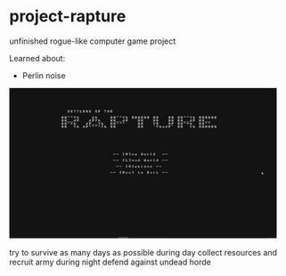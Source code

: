 # project-rapture

unfinished rogue-like computer game project

Learned about:
- Perlin noise

![gif](https://github.com/kevinmkchin/kevinmkchin.github.io/blob/master/settlers/settlers.gif?raw=true)

try to survive as many days as possible
during day collect resources and recruit army
during night defend against undead horde

